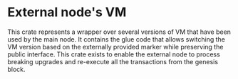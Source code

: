 # External node's VM

This crate represents a wrapper over several versions of VM that have been used by the main node. It contains the glue
code that allows switching the VM version based on the externally provided marker while preserving the public interface.
This crate exists to enable the external node to process breaking upgrades and re-execute all the transactions from the
genesis block.
